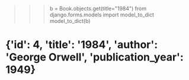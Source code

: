 >>> b = Book.objects.get(title="1984")
>>> from django.forms.models import model_to_dict
>>> model_to_dict(b)
# {'id': 4, 'title': '1984', 'author': 'George Orwell', 'publication_year': 1949}